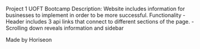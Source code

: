 Project 1 UOFT Bootcamp
Description:
Website includes information for businesses to implement in order to be more successful. 
Functionality
-Header includes 3 api links that connect to different sections of the page. 
-Scrolling down reveals information and sidebar

Made by Horiseon


